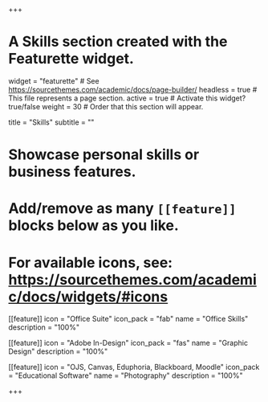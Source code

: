+++
# A Skills section created with the Featurette widget.
widget = "featurette"  # See https://sourcethemes.com/academic/docs/page-builder/
headless = true  # This file represents a page section.
active = true  # Activate this widget? true/false
weight = 30  # Order that this section will appear.

title = "Skills"
subtitle = ""

# Showcase personal skills or business features.
#
# Add/remove as many `[[feature]]` blocks below as you like.
#
# For available icons, see: https://sourcethemes.com/academic/docs/widgets/#icons

[[feature]]
  icon = "Office Suite"
  icon_pack = "fab"
  name = "Office Skills"
  description = "100%"

[[feature]]
  icon = "Adobe In-Design"
  icon_pack = "fas"
  name = "Graphic Design"
  description = "100%"  

[[feature]]
  icon = "OJS, Canvas, Eduphoria, Blackboard, Moodle"
  icon_pack = "Educational Software"
  name = "Photography"
  description = "100%"

+++
